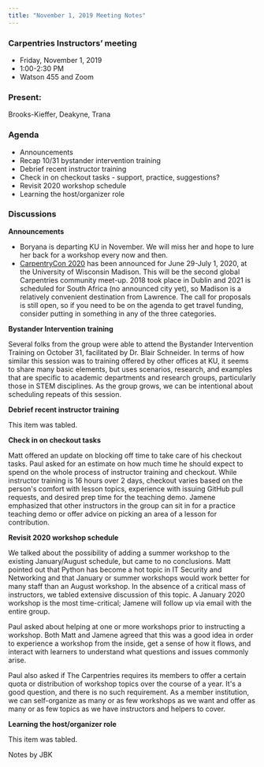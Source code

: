 ```yaml
---
title: "November 1, 2019 Meeting Notes"
---
```

### Carpentries Instructors’ meeting
- Friday, November 1, 2019
- 1:00-2:30 PM
- Watson 455 and Zoom

### Present:
Brooks-Kieffer, Deakyne, Trana

### Agenda
- Announcements
- Recap 10/31 bystander intervention training
- Debrief recent instructor training
- Check in on checkout tasks - support, practice, suggestions?
- Revisit 2020 workshop schedule
- Learning the host/organizer role

### Discussions

**Announcements**
- Boryana is departing KU in November. We will miss her and hope to lure her back for a workshop every now and then.
- [CarpentryCon 2020](https://2020.carpentrycon.org/) has been announced for June 29-July 1, 2020, at the University of Wisconsin Madison. This will be the second global Carpentries community meet-up. 2018 took place in Dublin and 2021 is scheduled for South Africa (no announced city yet), so Madison is a relatively convenient destination from Lawrence. The call for proposals is still open, so if you need to be on the agenda to get travel funding, consider putting in something in any of the three categories.

**Bystander Intervention training**

Several folks from the group were able to attend the Bystander Intervention Training on October 31, facilitated by Dr. Blair Schneider. In terms of how similar this session was to training offered by other offices at KU, it seems to share many basic elements, but uses scenarios, research, and examples that are specific to academic departments and research groups, particularly those in STEM disciplines. As the group grows, we can be intentional about scheduling repeats of this session.

**Debrief recent instructor training**

This item was tabled.

**Check in on checkout tasks**

Matt offered an update on blocking off time to take care of his checkout tasks. Paul asked for an estimate on how much time he should expect to spend on the whole process of instructor training and checkout. While instructor training is 16 hours over 2 days, checkout varies based on the person's comfort with lesson topics, experience with issuing GitHub pull requests, and desired prep time for the teaching demo. Jamene emphasized that other instructors in the group can sit in for a practice teaching demo or offer advice on picking an area of a lesson for contribution.

**Revisit 2020 workshop schedule**

We talked about the possibility of adding a summer workshop to the existing January/August schedule, but came to no conclusions. Matt pointed out that Python has become a hot topic in IT Security and Networking and that January or summer workshops would work better for many staff than an August workshop. In the absence of a critical mass of instructors, we tabled extensive discussion of this topic. A January 2020 workshop is the most time-critical; Jamene will follow up via email with the entire group.

Paul asked about helping at one or more workshops prior to instructing a workshop. Both Matt and Jamene agreed that this was a good idea in order to experience a workshop from the inside, get a sense of how it flows, and interact with learners to understand what questions and issues commonly arise.

Paul also asked if The Carpentries requires its members to offer a certain quota or distribution of workshop topics over the course of a year. It's a good question, and there is no such requirement. As a member institution, we can self-organize as many or as few workshops as we want and offer as many or as few topics as we have instructors and helpers to cover.

**Learning the host/organizer role**

This item was tabled.

Notes by JBK
